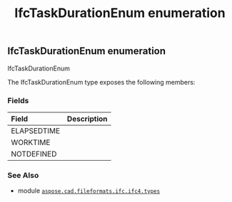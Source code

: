 ﻿---
title: IfcTaskDurationEnum enumeration
second_title: Aspose.CAD for Python via .NET API References
description: 
type: docs
weight: 3710
url: /python-net/aspose.cad.fileformats.ifc.ifc4.types/ifctaskdurationenum/
is_root: false
---

## IfcTaskDurationEnum enumeration

IfcTaskDurationEnum



The IfcTaskDurationEnum type exposes the following members:

### Fields
| Field | Description |
| :- | :- |
| ELAPSEDTIME |  |
| WORKTIME |  |
| NOTDEFINED |  |



### See Also
* module [`aspose.cad.fileformats.ifc.ifc4.types`](..)
